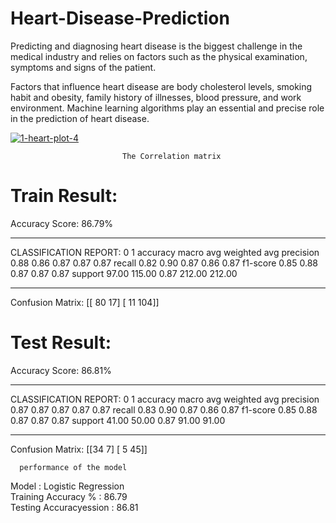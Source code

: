 # Heart-Disease-Prediction

Predicting and diagnosing heart disease is the biggest challenge in the medical industry and relies on factors such as the physical examination, symptoms and signs of the patient.

Factors that influence heart disease are body cholesterol levels, smoking habit and obesity, family history of illnesses, blood pressure, and work environment. Machine learning algorithms play an essential and precise role in the prediction of heart disease.



[
![1-heart-plot-4](https://user-images.githubusercontent.com/51224796/106292483-df796200-6272-11eb-8bf7-cb217686b50a.png)
](url)

                             The Correlation matrix


Train Result:
================================================
Accuracy Score: 86.79%
_______________________________________________
CLASSIFICATION REPORT:
              0      1  accuracy  macro avg  weighted avg
precision  0.88   0.86      0.87       0.87          0.87
recall     0.82   0.90      0.87       0.86          0.87
f1-score   0.85   0.88      0.87       0.87          0.87
support   97.00 115.00      0.87     212.00        212.00
_______________________________________________
Confusion Matrix: 
 [[ 80  17]
 [ 11 104]]

Test Result:
================================================
Accuracy Score: 86.81%
_______________________________________________
CLASSIFICATION REPORT:
              0     1  accuracy  macro avg  weighted avg
precision  0.87  0.87      0.87       0.87          0.87
recall     0.83  0.90      0.87       0.86          0.87
f1-score   0.85  0.88      0.87       0.87          0.87
support   41.00 50.00      0.87      91.00         91.00
_______________________________________________
Confusion Matrix: 
 [[34  7]
 [ 5 45]]

 
      performance of the model                 

Model	             :   Logistic Regression	   
Training Accuracy %	:  86.79	     
Testing Accuracyession :  86.81

          

